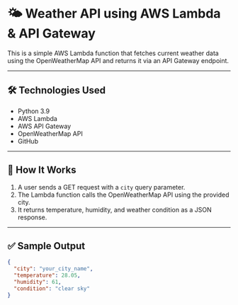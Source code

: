 # 🌤️ Weather API using AWS Lambda & API Gateway

This is a simple AWS Lambda function that fetches current weather data using the OpenWeatherMap API and returns it via an API Gateway endpoint.

---

## 🛠️ Technologies Used
- Python 3.9
- AWS Lambda
- AWS API Gateway
- OpenWeatherMap API
- GitHub

---

## 🚀 How It Works

1. A user sends a GET request with a `city` query parameter.
2. The Lambda function calls the OpenWeatherMap API using the provided city.
3. It returns temperature, humidity, and weather condition as a JSON response.

---

## ✅ Sample Output

```json
{
  "city": "your_city_name",
  "temperature": 28.05,
  "humidity": 61,
  "condition": "clear sky"
}

